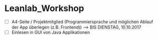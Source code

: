 # Leanlab_Workshop
- [ ] A4-Seite / Projektmitglied (Programmiersprache und möglichen Ablauf der App überlegen (z.B. Frontend)) --> BIS DIENSTAG, 10.10.2017
- [ ] Einlesen in GUI von Java Applikationen